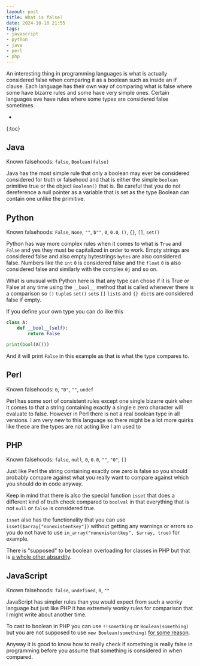 ```yaml
---
layout: post
title: What is false?
date: 2024-10-18 21:55
tags:
- javascript
- python
- java
- perl
- php
---
```

An interesting thing in programming languages is what is actually considered false when comparing it as a boolean such as inside an if clause. Each language has their own way of comparing what is false where some have bizarre rules and some have very simple ones. Certain languages eve have rules where some types are considered false sometimes.

* 
{:toc}

## Java
Known falsehoods: `false`, `Boolean(false)`

Java has the most simple rule that only a boolean may ever be considered considered for truth or falsehood and that is either the simple `boolean` primitive true or the object `Boolean()` that is. Be careful that you do not dereference a null pointer as a variable that is set as the type Boolean can contain one unlike the primitive.

## Python
Known falsehoods: `False`, `None`, `""`, `b""`, `0`, `0.0`, `()`, `{}`, `[]`, `set()`

Python has way more complex rules when it comes to what is `True` and `False` and yes they must be capitalized in order to work. Empty strings are considered false and also empty bytestrings `bytes` are also considered false. Numbers like the `int` `0` is considered false and the `float` `0` is also considered false and similarly with the complex `0j` and so on.

What is unusual with Python here is that any type can chose if it is True or False at any time using the `__bool__` method that is called whenever there is a comparison so `()` `tuple`s `set()` `set`s `[]` `list`s and `{} dict`s are considered false if empty.

If you define your own type you can do like this
```py
class A:
    def __bool__(self):
        return False

print(bool(A()))
```
And it will print `False` in this example as that is what the type compares to.

## Perl
Known falsehoods: `0`, `"0"`, `""`, `undef`

Perl has some sort of consistent rules except one single bizarre quirk when it comes to that a string containing exactly a single `0` zero character will evaluate to false. However in Perl there is not a real boolean type in all versions. I am very new to this language so there might be a lot more quirks like these are the types are not acting like I am used to

## PHP
Known falsehoods: `false`, `null`, `0`, `0.0`, `""`, `"0"`, `[]`

Just like Perl the string containing exactly one zero is false so you should probably compare against what you really want to compare against which you should do in code anyway.

Keep in mind that there is also the special function `isset` that does a different kind of truth check compared to `boolval` in that everything that is not `null` or `false` is considered true.

`isset` also has the functionality that you can use `isset($array["nonexistentkey"])` without getting any warnings or errors so you do not have to use `in_array("nonexistentkey", $array, true)` for example.

There is "supposed" to be boolean overloading for classes in PHP but that is [a whole other absurdity](https://stackoverflow.com/questions/6113387/how-to-create-a-php-class-which-can-be-casted-to-boolean-be-truthy-or-falsy).

## JavaScript
Known falsehoods: `false`, `undefined`, `0`, `""`

JavaScript has simpler rules than you would expect from such a wonky language but just like PHP it has extremely wonky rules for comparison that I might write about another time.

To cast to boolean in PHP you can use `!!something` or `Boolean(something)` but you are not supposed to use `new Boolean(something)` [for some reason](https://developer.mozilla.org/en-US/docs/Web/JavaScript/Reference/Global_Objects/Boolean).

Anyway it is good to know how to really check if something is really false in programming before you assume that something is considered in when compared.
